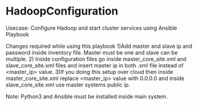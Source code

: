 # HadoopConfiguration

Usecase:
Configure Hadoop and start cluster
services using Ansible Playbook


Changes required while using this playbook
1)Add master and slave ip and password inside inventory file.
Master must be one and slave can be multiple.
2) Inside configuration files go inside master_core_site.xml and slave_core_site.xml files and insert master ip in both .xml file instead of <master_ip> value.
3)If you doing this setup over cloud then inside master_core_site.xml replace <master_ip> value with 0.0.0.0 and inside slave_core_site.xml use master systems public ip.

Note: Python3 and Ansible must be installed inside main system.
